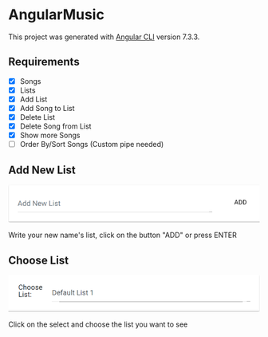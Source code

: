 # AngularMusic

This project was generated with [Angular CLI](https://github.com/angular/angular-cli) version 7.3.3.

## Requirements

- [x] Songs
- [x] Lists
- [x] Add List
- [x] Add Song to List
- [x] Delete List
- [x] Delete Song from List
- [x] Show more Songs
- [ ] Order By/Sort Songs (Custom pipe needed)

## Add New List

![New List Input](screenshots/ang-music-1.png)  

Write your new name's list, click on the button "ADD" or press ENTER  

## Choose List

![Choose List Select](screenshots/ang-music-2.png)  

Click on the select and choose the list you want to see  